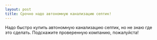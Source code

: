 ```yaml
---
layout: post 
title: Срочно надо автономную канализацию септик! 
--- 
```

Надо быстро купить автономную канализацию септик, но не знаю где это сделать. Подскажите проверенную компанию, пожалуйста!